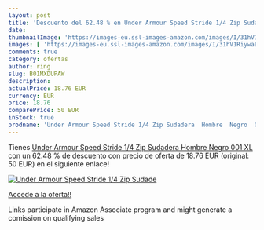 ```yaml
---
layout: post
title: 'Descuento del 62.48 % en Under Armour Speed Stride 1/4 Zip Sudade'
date: 
thumbnailImage: 'https://images-eu.ssl-images-amazon.com/images/I/31hV1RiywaL._SL200_.jpg'
images: [ 'https://images-eu.ssl-images-amazon.com/images/I/31hV1RiywaL._SL200_.jpg' ]
comments: true
category: ofertas
author: ring
slug: B01MXDUPAW
description:
actualPrice: 18.76 EUR
currency: EUR
price: 18.76
comparePrice: 50 EUR
inStock: true
prodname: 'Under Armour Speed Stride 1/4 Zip Sudadera  Hombre  Negro  001   XL'
---
```


Tienes [Under Armour Speed Stride 1/4 Zip Sudadera  Hombre  Negro  001   XL](https://www.amazon.es/dp/B01MXDUPAW/?tag=tolees-21) con un 62.48 % de descuento con precio de oferta de 18.76 EUR (original: 50 EUR) en el siguiente enlace!

[![Under Armour Speed Stride 1/4 Zip Sudade](https://images-eu.ssl-images-amazon.com/images/I/31hV1RiywaL._SL200_.jpg)](https://www.amazon.es/dp/B01MXDUPAW/?tag=tolees-21)

[Accede a la oferta!!](https://www.amazon.es/dp/B01MXDUPAW/?tag=tolees-21)

Links participate in Amazon Associate program and might generate a comission on qualifying sales


